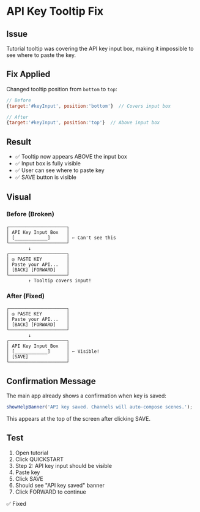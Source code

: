 # API Key Tooltip Fix

## Issue
Tutorial tooltip was covering the API key input box, making it impossible to see where to paste the key.

## Fix Applied
Changed tooltip position from `bottom` to `top`:

```javascript
// Before
{target:'#keyInput', position:'bottom'}  // Covers input box

// After  
{target:'#keyInput', position:'top'}  // Above input box
```

## Result
- ✅ Tooltip now appears ABOVE the input box
- ✅ Input box is fully visible
- ✅ User can see where to paste key
- ✅ SAVE button is visible

## Visual

### Before (Broken)
```
┌─────────────────────┐
│ API Key Input Box   │
│ [____________]      │ ← Can't see this
└─────────────────────┘
        ↓
┌─────────────────────┐
│ ◎ PASTE KEY         │
│ Paste your API...   │
│ [BACK] [FORWARD]    │
└─────────────────────┘
        ↑ Tooltip covers input!
```

### After (Fixed)
```
┌─────────────────────┐
│ ◎ PASTE KEY         │
│ Paste your API...   │
│ [BACK] [FORWARD]    │
└─────────────────────┘
        ↓
┌─────────────────────┐
│ API Key Input Box   │
│ [____________]      │ ← Visible!
│ [SAVE]              │
└─────────────────────┘
```

## Confirmation Message
The main app already shows a confirmation when key is saved:
```javascript
showHelpBanner('API key saved. Channels will auto-compose scenes.');
```

This appears at the top of the screen after clicking SAVE.

## Test
1. Open tutorial
2. Click QUICKSTART
3. Step 2: API key input should be visible
4. Paste key
5. Click SAVE
6. Should see "API key saved" banner
7. Click FORWARD to continue

✅ Fixed
